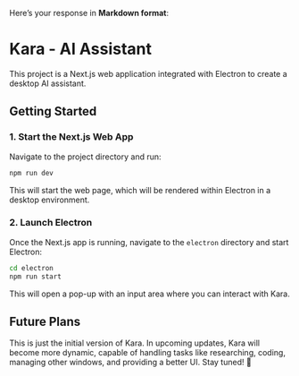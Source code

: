 Here’s your response in **Markdown format**:  


# Kara - AI Assistant  

This project is a Next.js web application integrated with Electron to create a desktop AI assistant.  

## Getting Started  

### 1. Start the Next.js Web App  
Navigate to the project directory and run:  

```bash
npm run dev
```  

This will start the web page, which will be rendered within Electron in a desktop environment.  

### 2. Launch Electron  
Once the Next.js app is running, navigate to the `electron` directory and start Electron:  

```bash
cd electron  
npm run start  
```  

This will open a pop-up with an input area where you can interact with Kara.  

## Future Plans  

This is just the initial version of Kara. In upcoming updates, Kara will become more dynamic, capable of handling tasks like researching, coding, managing other windows, and providing a better UI. Stay tuned! 🚀  

